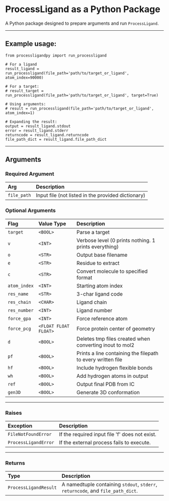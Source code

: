 # ProcessLigand as a Python Package

A Python package designed to prepare arguments and run `ProcessLigand`.

---

## Example usage:

```
from processligandpy import run_processligand

# For a ligand
result_ligand = run_processligand(file_path='path/to/target_or_ligand', atom_index=90000)

# For a target:
# result_target = run_processligand(file_path='path/to/target_or_ligand', target=True)

# Using arguments:
# result = run_processligand(file_path='path/to/target_or_ligand', atom_index=1)

# Expanding the result:
output = result_ligand.stdout
error = result_ligand.stderr
returncode = result_ligand.returncode
file_path_dict = result_ligand.file_path_dict
```

---

## Arguments

### Required Argument

| Arg         | Description                                        |
|:------------|:---------------------------------------------------|
| `file_path` | Input file (not listed in the provided dictionary) |

### Optional Arguments

| Flag         | Value Type            | Description                                                 |
|:-------------|:----------------------|:------------------------------------------------------------|
| `target`     | `<BOOL>`              | Parse a target                                              |
| `v`          | `<INT>`               | Verbose level (0 prints nothing. 1 prints everything)       |
| `o`          | `<STR>`               | Output base filename                                        |
| `e`          | `<STR>`               | Residue to extract                                          |
| `c`          | `<STR>`               | Convert molecule to specified format                        |
| `atom_index` | `<INT>`               | Starting atom index                                         |
| `res_name`   | `<STR>`               | 3-char ligand code                                          |
| `res_chain`  | `<CHAR>`              | Ligand chain                                                |
| `res_number` | `<INT>`               | Ligand number                                               |
| `force_gpa`  | `<INT>`               | Force reference atom                                        |
| `force_pcg`  | `<FLOAT FLOAT FLOAT>` | Force protein center of geometry                            |
| `d`          | `<BOOL>`              | Deletes tmp files created when converting inout to mol2     |
| `pf`         | `<BOOL>`              | Prints a line containing the filepath to every written file |
| `hf`         | `<BOOL>`              | Include hydrogen flexible bonds                             |
| `wh`         | `<BOOL>`              | Add hydrogen atoms in output                                |
| `ref`        | `<BOOL>`              | Output final PDB from IC                                    |
| `gen3D`      | `<BOOL>`              | Generate 3D conformation                                    |


---

### Raises

| Exception            | Description                                    |
|:---------------------|:-----------------------------------------------|
| `FileNotFoundError`  | If the required input file 'f' does not exist. |
| `ProcessLigandError` | If the external process fails to execute.      |

---
### Returns

| Type                  | Description                                                                     |
|:----------------------|:--------------------------------------------------------------------------------|
| `ProcessLigandResult` | A namedtuple containing `stdout`, `stderr`, `returncode`, and `file_path_dict`. |
